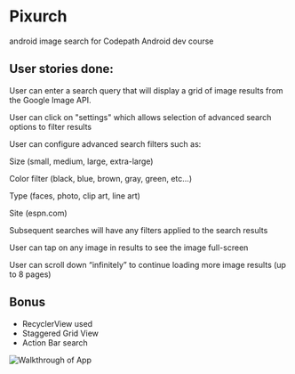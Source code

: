 # Pixurch
android image search for Codepath Android dev course

User stories done: 
-------
User can enter a search query that will display a grid of image results from the Google Image API.


User can click on "settings" which allows selection of advanced search options to filter results


User can configure advanced search filters such as:


Size (small, medium, large, extra-large)


Color filter (black, blue, brown, gray, green, etc...)


Type (faces, photo, clip art, line art)


Site (espn.com)


Subsequent searches will have any filters applied to the search results


User can tap on any image in results to see the image full-screen


User can scroll down “infinitely” to continue loading more image results (up to 8 pages)

Bonus
----
- RecyclerView used
- Staggered Grid View
- Action Bar search

![Walkthrough of App](https://s3.amazonaws.com/f.cl.ly/items/141N3y0J0i3s0h1a0y3Q/pixurch1.gif) 
